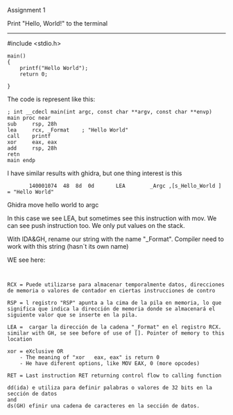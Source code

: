 Assignment 1

Print "Hello, World!" to the terminal

-----

#include <stdio.h>
```
main()
{
	printf("Hello World");
	return 0;
	
}
```
The code is represent like this:
```
; int __cdecl main(int argc, const char **argv, const char **envp)
main proc near
sub     rsp, 28h                        
lea     rcx, _Format    ; "Hello World"
call    printf
xor     eax, eax
add     rsp, 28h
retn
main endp
```
I have similar results with ghidra, but one thing interest is this 
```
       140001074  48  8d  0d       LEA        _Argc ,[s_Hello_World ]                          = "Hello World"
```
Ghidra move hello world to argc

In this case we see LEA, but sometimes see this instruction with mov. We can see push instruction too. We only put values on the stack.

With IDA&GH, rename our string with the name  "_Format". Compiler need to work with this string (hasn´t its own name)


WE see here:


```


RCX = Puede utilizarse para almacenar temporalmente datos, direcciones de memoria o valores de contador en ciertas instrucciones de contro

RSP = l registro "RSP" apunta a la cima de la pila en memoria, lo que significa que indica la dirección de memoria donde se almacenará el siguiente valor que se inserte en la pila.

LEA =  cargar la dirección de la cadena "_Format" en el registro RCX. similar with GH, se see before of use of []. Pointer of memory to this location

xor = eXclusive OR
	- The meaning of "xor   eax, eax" is return 0
	- He have diferent options, like MOV EAX, 0 (more opcodes)

RET = Last instruction RET returning control flow to calling function

dd(ida) e utiliza para definir palabras o valores de 32 bits en la sección de datos
and
ds(GH) efinir una cadena de caracteres en la sección de datos.

```
